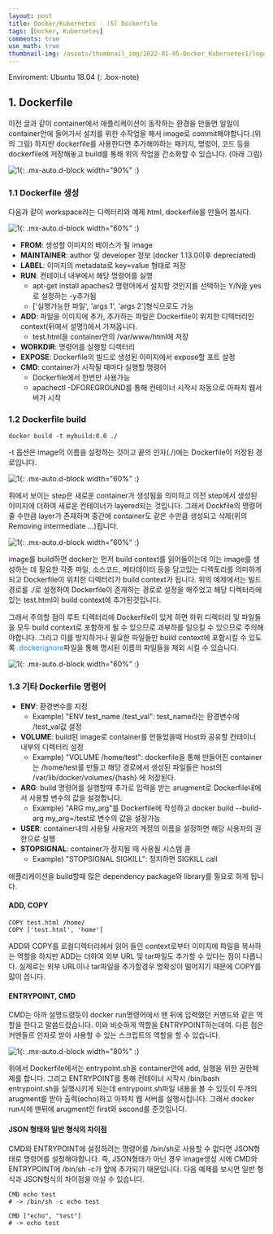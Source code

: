 ```yaml
---
layout: post
title: Docker/Kubernetes - (5) Dockerfile 
tags: [Docker, Kubernetes]
comments: true
use_math: true
thumbnail-img: /assets/thumbnail_img/2022-01-05-Docker_Kubernetes1/logo.png
---
```


Enviroment: Ubuntu 18.04 
{: .box-note}

## 1. Dockerfile

이전 글과 같이 container에서 애플리케이션이 동작하는 환경을 만들면 일일이 container안에 들어가서 설치를 위한 수작업을 해서 image로 commit해야합니다.(위의 그림) 하지만 dockerfile를 사용한다면 추가해야하는 패키지, 명령어, 코드 등을 dockerfile에 저장해놓고 build를 통해 위의 작업을 간소화할 수 있습니다. (아래 그림)

![1](https://da2so.github.io/assets/post_img/2022-01-10-Docker_Kubernetes5/1.png){: .mx-auto.d-block width="90%" :}


### 1.1 Dockerfile 생성

다음과 같이 workspace라는 디렉터리와 예제 html, dockerfile를 만들어 봅시다.

![1](https://da2so.github.io/assets/post_img/2022-01-10-Docker_Kubernetes5/2.png){: .mx-auto.d-block width="60%" :}

- **FROM**: 생성할 이미지의 베이스가 될 image
- **MAINTAINER**: author 및 developer 정보 (docker 1.13.0이후 depreciated)
- **LABEL**: 이미지의 metadata로 key=value 형태로 저장
- **RUN**: 컨테이너 내부에서 해당 명령어를 실행
	- apt-get install apaches2 명령어에서 설치할 것인지를 선택하는 Y/N을 yes로 설정하는 -y추가됨
	- ['실행가능한 파일', 'args 1', 'args 2']형식으로도 가능
- **ADD**: 파일을 이미지에 추가, 추가하는 파일은 Dockerfile이 위치한 디텍터리인 context(뒤에서 설명!)에서 가져옵니다.
	- test.html을 container안의 /var/www/html에 저장
- **WORKDIR**: 명령어를 실행할 디렉터리 
- **EXPOSE**: Dockerfile의 빌드로 생성된 이미지에서 expose할 포트 설정
- **CMD**: container가 시작될 때마다 실행할 명령어
	- Dockerfile에서 한번만 사용가능
	- apachectl -DFOREGROUND를 통해 컨테이너 시작시 자동으로 아파치 웹서버가 시작




### 1.2 Dockerfile build

```
docker build -t mybuild:0.0 ./
```

-t 옵션은 image의 이름을 설정하는 것이고 끝의 인자(./)에는 Dockerfile이 저장된 경로입니다.

![1](https://da2so.github.io/assets/post_img/2022-01-10-Docker_Kubernetes5/3.png){: .mx-auto.d-block width="60%" :}

위에서 보이는 step은 새로운 container가 생성됨을 의미하고 이전 step에서 생성된 이미지에 더하여 새로운 컨테이너가 layered되는 것입니다. 그래서 Dockfile의 명령어 줄 수만큼 layer가 존재하며 중간에 container도 같은 수만큼 생성되고 삭제(위의 Removing intermediate ...)됩니다.

![1](https://da2so.github.io/assets/post_img/2022-01-10-Docker_Kubernetes5/4.png){: .mx-auto.d-block width="60%" :}


image를 build하면 docker는 먼저 build context를 읽어들이는데 이는 image를 생성하는 데 필요한 각종 파일, 소스코드, 메타데이터 등을 담고있는 디렉토리를 의미하게되고
Dockerfile이 위치한 디렉터리가 build context가 됩니다. 위의 예제에서는 빌드 경로를 ./로 설정하여 Dockerfile이 존재하는 경로로 설정을 해주었고 해당 디렉터리에 있는 test.html이 build context에 추가된것입니다. 

그래서 주의할 점이 루트 디렉터리에 Dockerfile이 있게 하면 하위 디렉터리 및 파일들을 모두 build context로 포함하게 될 수 있으므로 과부하를 일으킬 수 있으므로 주의해야합니다. 그리고 이를 방지하거나 필요한 파일들만 build context에 포함시킬 수 있도록 <span style="color:DodgerBlue">.dockerignore</span>파일을 통해 명시된 이름의 파일들을 제외 시킬 수 있습니다. 

![1](https://da2so.github.io/assets/post_img/2022-01-10-Docker_Kubernetes5/5.png){: .mx-auto.d-block width="60%" :}






### 1.3 기타 Dockerfile 명령어

- **ENV**: 환경변수를 지정
	- Example) "ENV test_name /test_val": test_name라는 환경변수에 /test_val값 설정
- **VOLUME**: build된 image로 container를 만들었을때 Host와 공유할 컨테이너 내부의 디렉터리 설정
	- Example) "VOLUME /home/test": dockerfile을 통해 만들어진 container는 /home/test를 만들고 해당 경로에서 생성된 파일들은 host의 /var/lib/docker/volumes/{hash} 에 저장된다. 
- **ARG**: build 명령어를 실행할때 추가로 입력을 받는 arugment로 Dockerfile내에서 사용할 변수의 값을 설정합니다.
	- Example) "ARG my_arg"를 Dockerfile에 작성하고 docker build --build-arg my_arg=/test로 변수의 값을 설정가능
- **USER**: container내의 사용될 사용자의 계정의 이름을 설정하면 해당 사용자의 권한으로 실행
- **STOPSIGNAL**: container가 정지될 때 사용될 시스템 콜
	- Example) "STOPSIGNAL SIGKILL": 정지하면 SIGKILL call  

애플리케이션을 build할때 많은 dependency package와 library를 필요로 하게 됩니다. 




#### ADD, COPY

```
COPY test.html /home/
COPY ['test.html', 'home']
```

ADD와 COPY를 로컬디렉터리에서 읽어 들인 context로부터 이미지에 파일을 복사하는 역할을 하지만 ADD는 더하여 외부 URL 및 tar파일도 추가할 수 있다는 점이 다릅니다.
실제로는 외부 URL이나 tar파일을 추가할경우 명확성이 떨어지기 때문에 COPY를 많이 씁니다. 


#### ENTRYPOINT, CMD

CMD는 아까 설명드렸듯이 docker run명령어에서 맨 뒤에 입력했던 커맨드와 같은 역할을 한다고 말씀드렸습니다. 이와 비슷하게 역할을 ENTRYPOINT하는데여. 다른 점은 커맨들르 인자로 받아 사용할 수 있는 스크립트의 역할을 할 수 있습니다. 

![1](https://da2so.github.io/assets/post_img/2022-01-10-Docker_Kubernetes5/6.png){: .mx-auto.d-block width="80%" :}


위에서 Dockerfile에서는 entrypoint.sh을 container안에 add, 실행을 위한 권한해제를 합니다. 그리고 ENTRYPOINT를 통해 컨테이너 시작시 /bin/bash entrypoint.sh을 실행시키게 되는데 entrypoint.sh파일 내용을 볼 수 있듯이 두개의 arugment를 받아 출력(echo)하고 아파치 웹 서버를 실행시킵니다. 그래서 docker run시에 맨뒤에 arugment인 first와 second를 준것입니다.

#### JSON 형태와 일반 형식의 차이점

CMD와 ENTRYPOINT에 설정하려는 명령어를 /bin/sh로 사용할 수 없다면 JSON형태로 명령어를 설정해야합니다. 즉, JSON형태가 아닌 경우 image생성 시에 CMD와 ENTRYPOINT에 /bin/sh -c가 앞에 추가되기 때문입니다. 다음 예제를 보시면 일반 형식과 JSON형식의 차이점을 아실 수 있습니다. 

```
CMD echo test
# -> /bin/sh -c echo test

CMD ["echo", "test"]
# -> echo test
```


